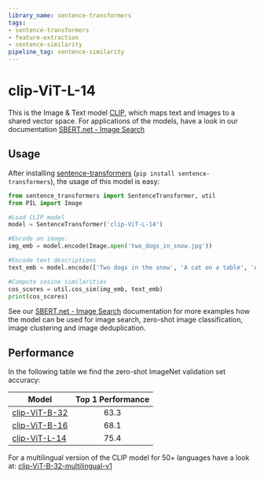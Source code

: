 ```yaml
---
library_name: sentence-transformers
tags:
- sentence-transformers
- feature-extraction
- sentence-similarity
pipeline_tag: sentence-similarity
---
```


# clip-ViT-L-14

This is the Image & Text model [CLIP](https://arxiv.org/abs/2103.00020), which maps text and images to a shared vector space. For applications of the models, have a look in our documentation [SBERT.net - Image Search](https://www.sbert.net/examples/applications/image-search/README.html)

## Usage

After installing [sentence-transformers](https://sbert.net) (`pip install sentence-transformers`), the usage of this model is easy:

  
```python
from sentence_transformers import SentenceTransformer, util
from PIL import Image

#Load CLIP model
model = SentenceTransformer('clip-ViT-L-14')

#Encode an image:
img_emb = model.encode(Image.open('two_dogs_in_snow.jpg'))

#Encode text descriptions
text_emb = model.encode(['Two dogs in the snow', 'A cat on a table', 'A picture of London at night'])

#Compute cosine similarities 
cos_scores = util.cos_sim(img_emb, text_emb)
print(cos_scores)
```

See our [SBERT.net - Image Search](https://www.sbert.net/examples/applications/image-search/README.html) documentation for more examples how the model can be used for image search, zero-shot image classification, image clustering and image deduplication.

## Performance

In the following table we find the zero-shot ImageNet validation set accuracy:

| Model | Top 1 Performance |
| --- | :---: |
| [clip-ViT-B-32](https://huggingface.co/sentence-transformers/clip-ViT-B-32) | 63.3 |
| [clip-ViT-B-16](https://huggingface.co/sentence-transformers/clip-ViT-B-16) | 68.1 |
| [clip-ViT-L-14](https://huggingface.co/sentence-transformers/clip-ViT-L-14) | 75.4 |

For a multilingual version of the CLIP model for 50+ languages have a look at: [clip-ViT-B-32-multilingual-v1](https://huggingface.co/sentence-transformers/clip-ViT-B-32-multilingual-v1)
